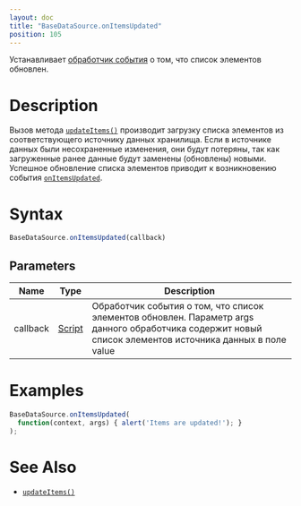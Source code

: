 ```yaml
---
layout: doc
title: "BaseDataSource.onItemsUpdated"
position: 105
---
```


Устанавливает [обработчик события](../../../Script/) о том, что список элементов обновлен.

# Description

Вызов метода [`updateItems()`](../BaseDataSource.updateItems/) производит загрузку списка элементов
из соответствующего источнику данных хранилища. Если в источнике данных были несохраненные изменения,
они будут потеряны, так как загруженные ранее данные будут заменены (обновлены) новыми. 
Успешное обновление списка элементов приводит к возникновению события [`onItemsUpdated`](../BaseDataSource.onItemsUpdated/).

# Syntax

```js
BaseDataSource.onItemsUpdated(callback)
```

## Parameters

|Name|Type|Description|
|----|----|-----------|
|callback|[Script](../../../Script/)|Обработчик события о том, что список элементов обновлен. Параметр args данного обработчика содержит новый список элементов источника данных в поле value|

# Examples

```js
BaseDataSource.onItemsUpdated(
  function(context, args) { alert('Items are updated!'); }
);
```

# See Also

* [`updateItems()`](../BaseDataSource.updateItems/)
